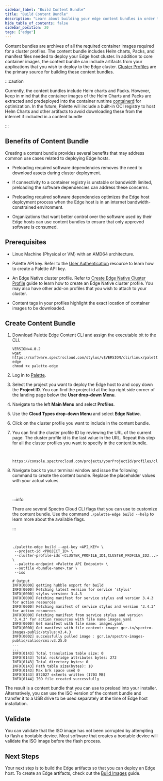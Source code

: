 ```yaml
---
sidebar_label: "Build Content Bundle"
title: "Build Content Bundle"
description: "Learn about building your edge content bundles in order to optimize cluster deployments"
hide_table_of_contents: false
sidebar_position: 20
tags: ["edge"]
---
```



Content bundles are archives of all the required container images required for a cluster profiles. The content bundle includes Helm charts, Packs, and manifest files needed to deploy your Edge host cluster. In addition to core container images, the content bundle can include artifacts from your applications that you wish to deploy to the Edge cluster. [Cluster Profiles](../../../cluster-profiles/cluster-profiles.md) are the primary source for building these content bundles.


:::caution

Currently, the content bundles include Helm charts and Packs. However, keep in mind that the container images of the Helm Charts and Packs are extracted and predeployed into the container runtime [containerd](https://containerd.io/) for optimization. In the future, Palette will include a built-in OCI registry to host Helm Charts and other artifacts to avoid downloading these from the internet if included in a content bundle

:::


## Benefits of Content Bundle

Creating a content bundle provides several benefits that may address common use cases related to deploying Edge hosts.


* Preloading required software dependencies removes the need to download assets during cluster deployment.


* If connectivity to a container registry is unstable or bandwidth limited, preloading the software dependencies can address these concerns.


* Preloading required software dependencies optimizes the Edge host deployment process when the Edge host is in an internet bandwidth-constrained environment. 


* Organizations that want better control over the software used by their Edge hosts can use content bundles to ensure that only approved software is consumed.


## Prerequisites

- Linux Machine (Physical or VM) with an AMD64 architecture.


- Palette API key. Refer to the [User Authentication](../../../user-management/user-authentication.md/#api-key) resource to learn how to create a Palette API key.


- An Edge Native cluster profile. Refer to [Create Edge Native Cluster Profile](../site-deployment/model-profile.md) guide to learn how to create an Edge Native cluster profile. You may also have other add-on profiles that you wish to attach to your cluster.


- Content tags in your profiles highlight the exact location of container images to be downloaded.

## Create Content Bundle

1. Download Palette Edge Content CLI and assign the executable bit to the CLI.
    <br />

    ```shell
    VERSION=4.0.2
    wget https://software.spectrocloud.com/stylus/v$VERSION/cli/linux/palette-edge
    chmod +x palette-edge
    ```

2. Log in to [Palette](https://console.spectrocloud.com).


3. Select the project you want to deploy the Edge host to and copy down the **Project ID**.
You can find the project id at the top right side corner of the landing page below the **User drop-down Menu**.


4. Navigate to the left **Main Menu** and select **Profiles**.


5. Use the **Cloud Types drop-down Menu** and select **Edge Native**.


6. Click on the cluster profile you want to include in the content bundle.


7. You can find the cluster profile ID by reviewing the URL of the current page. The cluster profile id is the last value in the URL. Repeat this step for all the cluster profiles you want to specify in the content bundle.

    <br />

    ```text
    https://console.spectrocloud.com/projects/yourProjectId/profiles/cluster/<YourClusterProfileHere>
    ```

8. Navigate back to your terminal window and issue the following command to create the content bundle. Replace the placeholder values with your actual values.

    <br />

    :::info

    There are several Spectro Cloud CLI flags that you can use to customize the content bundle. Use the command `./palette-edge build --help` to learn more about the available flags.

    :::

    <br />

    ```shell
    ./palette-edge build --api-key <API_KEY> \
     --project-id <PROJECT_ID> \ 
     --cluster-profile-ids <CLUSTER_PROFILE_ID1,CLUSTER_PROFILE_ID2...> \
     --palette-endpoint <Palette API Endpoint> \
     --outfile <bundle-name>.tar \
     --iso
    ```


    ```hideClipboard shell
    # Output
    INFO[0000] getting hubble export for build
    INFO[0000] Fetching latest version for service 'stylus'
    INFO[0000] stylus version: 3.4.3
    INFO[0000] Fetching manifest for service stylus and version 3.4.3 for action resources
    INFO[0000] Fetching manifest of service stylus and version '3.4.3' for action resources
    INFO[0000] Fetching manifest from service stylus and version '3.4.3' for action resources with file name images.yaml
    INFO[0000] Get manifest with file name: images.yaml
    INFO[0000] Get manifest with file content: image: gcr.io/spectro-images-public/stylus:v3.4.3
    INFO[0002] successfully pulled image : gcr.io/spectro-images-public/calico/cni:v3.25.0
    ...
    ...
    INFO[0143] Total translation table size: 0
    INFO[0143] Total rockridge attributes bytes: 272
    INFO[0143] Total directory bytes: 0
    INFO[0143] Path table size(bytes): 10
    INFO[0143] Max brk space used 0
    INFO[0143] 872027 extents written (1703 MB)
    INFO[0144] ISO file created successfully
    ```

The result is a content bundle that you can use to preload into your installer. Alternatively, you can use the ISO version of the content bundle and transfer it to a USB drive to be used separately at the time of Edge host installation.

## Validate

You can validate that the ISO image has not been corrupted by attempting to flash a bootable device. Most software that creates a bootable device will validate the ISO image before the flash process.


## Next Steps

Your next step is to build the Edge artifacts so that you can deploy an Edge host. To create an Edge artifacts, check out the [Build Images](../edgeforge-workflow/build-images.md) guide.
